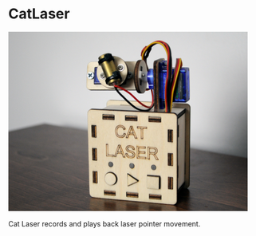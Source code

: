 # CatLaser
 
<img src="https://github.com/reubenstr/CatLaser/blob/main/images/cat-laser.jpg" width="480">

Cat Laser records and plays back laser pointer movement.
